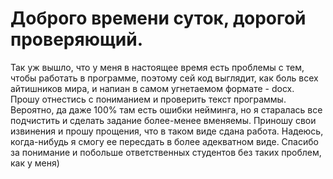 # Доброго времени суток, дорогой проверяющий.
Так уж вышло, что у меня в настоящее время есть проблемы с тем, чтобы работать в программе, поэтому сей код выглядит, как боль всех айтишников мира, и напиан в самом угнетаемом формате - docx.
Прошу отнестись с пониманием и проверить текст программы. Вероятно, да даже 100% там есть ошибки нейминга, но я старалась все подчистить и сделать задание более-менее вменяемы.
Приношу свои извинения и прошу прощения, что в таком виде сдана работа. Надеюсь, когда-нибудь я смогу ее пересдать в более адекватном виде. 
Спасибо за понимание и побольше ответственных студентов без таких проблем, как у меня)
